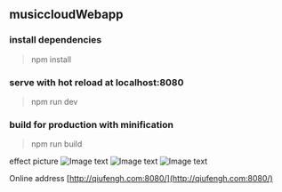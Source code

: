 ## musiccloudWebapp

### install dependencies
> npm install

### serve with hot reload at localhost:8080
> npm run dev

### build for production with minification
> npm run build

effect picture
![Image text](https://github.com/hua1995116/musiccloudWebapp/edit/master/recource/1.gif)
![Image text](https://github.com/hua1995116/musiccloudWebapp/edit/master/recource/2.gif)
![Image text](https://github.com/hua1995116/musiccloudWebapp/edit/master/recource/3.gif)

Online address [http://qiufengh.com:8080/](http://qiufengh.com:8080/)
